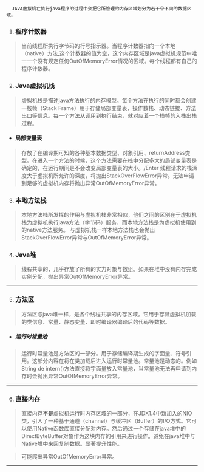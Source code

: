      JAVA虚拟机在执行java程序的过程中会把它所管理的内存区域划分为若干个不同的数据区域。

1. ### 程序计数器
>当前线程所执行字节码的行号指示器。当程序计数器指向一个本地（native）方法,这个计数器的值为空，这个内存区域是java虚拟机规范中唯一一个没有规定任何OutOfMemoryError情况的区域。每个线程都有自己的程序计数器。
2. ### Java虚拟机栈
>虚拟机栈是描述java方法执行的内存模型。每个方法在执行的同时都会创建一栈帧（Stack Frame）用于存储局部变量表、操作数栈、动态链接、方法出口等信息。每一个方法从调用到执行结束，就对应着一个栈帧的入栈出栈过程。
  - #### 局部变量表
>存放了在编译期可知的各种基本数据类型、对象引用、returnAddress类型。在进入一个方法的时候，这个方法需要在栈中分配多大的局部变量表是确定的，在运行期间是不会改变局部变量表的大小。/Enter
>线程请求的栈深度大于虚拟机所允许的深度，将抛出StackOverFlowError异常。无法申请到足够的虚拟机内存将抛出异常OutOfMemoryError异常。
3. ### 本地方法栈
>本地方法栈所发挥的作用与虚拟机栈非常相似，他们之间的区别在于虚拟机栈为虚拟机执行java方法（字节码）服务，而本地方法栈是为虚拟机使用到的native方法服务。
>与虚拟机栈一样本地方法栈也会抛出StackOverFlowError异常与OutOfMemoryError异常。
4. ### Java堆

> 线程共享的，几乎存放了所有的实力对象与数组。如果在堆中没有内存完成实例分配，抛出异常OutOfMemoryError异常。

***

5. ### 方法区

> 方法区与java堆一样，是各个线程共享的内存区域。它用于存储虚拟机加载的类信息、常量、静态变量、即时编译器编译后的代码等数据。


- ##### 运行时常量池

> 运行时常量池是方法区的一部分。用于存储编译期生成的字面量、符号引用。这部分内容在将在类加载后进入运行时常量池。常量池是动态的。例如String de intern()方法直接将字面量放入常量池，当常量池无法再申请到内存时会抛出异常OutOfMemoryError异常。

***


6. ### 直接内存

> 直接内存**不是**虚拟机运行时内存区域的一部分，在JDK1.4中新加入的NIO类，引入了一种基于通道（channel）与缓冲区（Buffer）的I/O方式。它可以使用Native函数库直接分配对内存。然后通过一个存储在java堆中的DirectByteBuffer对象作为这块内存的引用来进行操作。避免在java堆中与Native堆中来回复制数据。显著提升性能。

> 可能爬出异常OutOfMemoryError异常。
***
